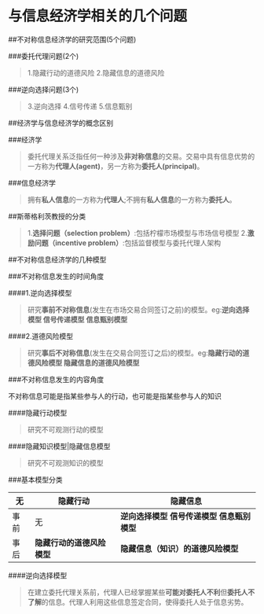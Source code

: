 # 与信息经济学相关的几个问题

##不对称信息经济学的研究范围(5个问题)

###委托代理问题(2个)

>1.隐藏行动的道德风险
>2.隐藏信息的道德风险

###逆向选择问题(3个)

>3.逆向选择
>4.信号传递
>5.信息甄别

##经济学与信息经济学的概念区别

###经济学

>委托代理关系泛指任何一种涉及**非对称信息**的交易。交易中具有信息优势的一方称为**代理人(agent)**，另一方称为**委托人(principal)**。

###信息经济学

>拥有**私人信息**的一方称为**代理人**;不拥有**私人信息**的一方称为**委托人**。

##斯蒂格利茨教授的分类

>1.**选择问题（selection problem）**:包括柠檬市场模型与市场信号模型
>2.**激励问题（incentive problem）**:包括监督模型与委托代理人架构

##不对称信息经济学的几种模型

###不对称信息发生的时间角度

####1.逆向选择模型

>研究**事前不对称信息**(发生在市场交易合同签订之前)的模型。eg:**逆向选择模型 信号传递模型 信息甄别模型**

####2.道德风险模型

>研究**事后不对称信息**(发生在交易合同签订之后)的模型。eg:**隐藏行动的道德风险模型 隐藏信息的道德风险模型**

###不对称信息发生的内容角度

不对称信息可能是指某些参与人的行动，也可能是指某些参与人的知识

####隐藏行动模型

>研究不可观测行动的模型

####隐藏知识模型|隐藏信息模型

>研究不可观测知识的模型

###基本模型分类

   无 | 隐藏行动             | 隐藏信息
-|-|-
 事前 |    无               |**逆向选择模型 信号传递模型 信息甄别模型**
 事后 | **隐藏行动的道德风险模型** |**隐藏信息（知识）的道德风险模型**

####逆向选择模型

>在建立委托代理关系前，代理人已经掌握某些**可能对委托人不利**但**委托人不了解**的信息。代理人利用这些信息签定合同，使得委托人处于信息劣势。


